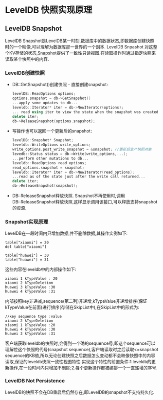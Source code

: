 # LevelDB 快照实现原理

## LevelDB Snapshot

LevelDB Snapshot是LevelDB某一时刻,数据库中的数据状态,即数据库创建快照时的一个映像,可以理解为数据库那一世界的一个副本.
LevelDB Snpashot 对这整个KV存储的状态,Snapshot提供了一致性只读视图.在读取操作时通过指定快照来读取某个快照中的内容.

### LevelDB创建快照

* DB::GetSnapshot()创建快照
       - 直接创建snapshot`:`

    ```c++
    levelDB::ReadOptions options;
    options.snapshot = db->GetSnapshot()
    ...apply some updates to db...
    leveldb::Iterator* iter = db->NewIterator(options);
    ... read using iter to view the state when the snapshot was created...
    delete iter;
    db->ReleaseSnapshot(options.snapshot);
    ```

 * 写操作也可以返回一个更新后的snapshot`:`

    ```C++
    levelDB::Snapshot* Snapshot;
    leveldb::WriteOptions write_options;
    write_options.post_write_snapshot = &snapshot; //更新后生产快照对象
    levedb::Status status = db->Write(write_options,...);
    ...perform other mutations to db...
    leveldb::ReadOptions read_options;
    read_options.snapshot = snapshot;
    leveldb::Iterator* iter = db->NewIterator(read_options);
    ...read as of the state just after the write call returned...
    delete iter;
    db->ReleaseSnapshot(snapshot);
    ```

* DB::ReleaseSnapshot释放快照.
Snapshot不再使用时,调用DB::ReleaseSnapshot释放快照,这样显示调用该接口,可以释放支持snapshot的资源.

### Snapshot实现原理

LevelDB在一段时间内只增加数据,并不删除数据,其操作实例如下:

```shell
table["xiaomi"] = 20
del table["xiaomi"]

table["huawei"] = 30
table["huawei"] = 31
```

这些内容在leveldb中的内部操作如下:

```shell
xiaomi 1 kTypeValue : 20
xiaomi 2 kTypeDeletion
huawei 3 kTypeValue :30
huawei 4 kTypeValue :31
```

内部按照key非递减,sequence(第二列)非递增,kTypeValue非递增排序(保证kTypeValue在前面)进行排序(存储在SkipList中),在SkipList中的形式为:

```shell
//key sequence type :value
xiaomi 2 kTypeDeletion
xiaomi 1 kTypeValue :20
huawei 4 kTypeValue :30
huawei 3 kTypeValue :31
```

客户端获取leveldb的快照时,会得到一个确的sequence号,即这个sequence可以理解位这个快照的代号(snapshot sequence),客户端读取时之后读取<=snapshot sequence的KB值,所以无论创建快照之后数据怎么变动都不会映像快照中的内容读取,保证的leveldb快照一致性视图特性.实现这个特性的前置条件:1.leveldb的更新操作,在一段时间内只增加不删除;2.每个更新操作都被编排一个一直递增的序号.

### LevelDB Not Persistence

LevelDB的快照不会在DB重启后仍然存在,即LevelDB的snapshot不支持持久化.

